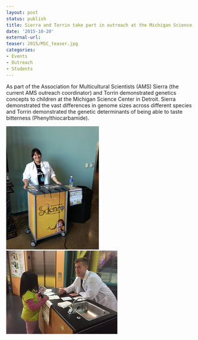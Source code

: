 ```yaml
---
layout: post
status: publish
title: Sierra and Torrin take part in outreach at the Michigan Science Center in Detroit
date: '2015-10-20'
external-url:
teaser: 2015/MSC_teaser.jpg
categories:
- Events
- Outreach
- Students
---
```


As part of the Association for Multicultural Scientists (AMS) Sierra (the current AMS outreach coordinator) and Torrin demonstrated genetics concepts to children at the Michigan Science Center in Detroit. Sierra demonstrated the vast differences in genome sizes across different species and Torrin demonstrated the genetic determinants of being able to taste bitterness (Phenylthiocarbamide).

<img src="/assets/news_graphics/2015-10-20-MSC1.jpg">
<img src="/assets/news_graphics/2015-10-20-MSC2.jpg">
